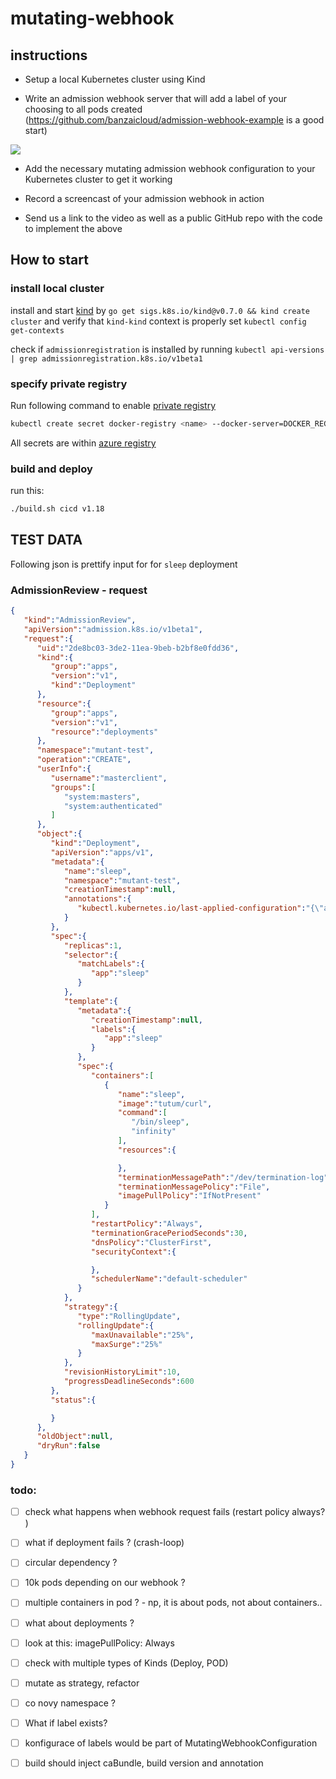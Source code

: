 # mutating-webhook

## instructions

- Setup a local Kubernetes cluster using Kind

- Write an admission webhook server that will add a label of your choosing to all pods created (https://github.com/banzaicloud/admission-webhook-example is a good start)

![](https://d33wubrfki0l68.cloudfront.net/af21ecd38ec67b3d81c1b762221b4ac777fcf02d/7c60e/images/blog/2019-03-21-a-guide-to-kubernetes-admission-controllers/admission-controller-phases.png)

- Add the necessary mutating admission webhook configuration to your Kubernetes cluster to get it working

- Record a screencast of your admission webhook in action

- Send us a link to the video as well as a public GitHub repo with the code to implement the above




## How to start

### install local cluster

install and start [kind](https://kind.sigs.k8s.io/) by `go get sigs.k8s.io/kind@v0.7.0 && kind create cluster`
and verify that `kind-kind` context is properly set `kubectl config get-contexts` 


check if `admissionregistration` is installed by running `kubectl api-versions | grep admissionregistration.k8s.io/v1beta1`
 

### specify private registry

Run following command to enable [private registry](https://kubernetes.io/docs/concepts/containers/images/#specifying-imagepullsecrets-on-a-pod)
```bash
kubectl create secret docker-registry <name> --docker-server=DOCKER_REGISTRY_SERVER --docker-username=DOCKER_USER --docker-password=DOCKER_PASSWORD
```

All secrets are within [azure registry](https://portal.azure.com/#@deutscheboerse.onmicrosoft.com/resource/subscriptions/28ed73f5-4bb4-4064-bf48-b520cc638475/resourceGroups/rg-onho-sbx/providers/Microsoft.ContainerRegistry/registries/acronhosbx/accessKey)

### build and deploy 

run this:
```bash
./build.sh cicd v1.18
```



## TEST DATA

Following json is prettify input for for `sleep` deployment 

### AdmissionReview - request

```json
{ 
   "kind":"AdmissionReview",
   "apiVersion":"admission.k8s.io/v1beta1",
   "request":{ 
      "uid":"2de8bc03-3de2-11ea-9beb-b2bf8e0fdd36",
      "kind":{ 
         "group":"apps",
         "version":"v1",
         "kind":"Deployment"
      },
      "resource":{ 
         "group":"apps",
         "version":"v1",
         "resource":"deployments"
      },
      "namespace":"mutant-test",
      "operation":"CREATE",
      "userInfo":{ 
         "username":"masterclient",
         "groups":[ 
            "system:masters",
            "system:authenticated"
         ]
      },
      "object":{ 
         "kind":"Deployment",
         "apiVersion":"apps/v1",
         "metadata":{ 
            "name":"sleep",
            "namespace":"mutant-test",
            "creationTimestamp":null,
            "annotations":{ 
               "kubectl.kubernetes.io/last-applied-configuration":"{\"apiVersion\":\"apps/v1\",\"kind\":\"Deployment\",\"metadata\":{\"annotations\":{},\"name\":\"sleep\",\"namespace\":\"mutant-test\"},\"spec\":{\"replicas\":1,\"selector\":{\"matchLabels\":{\"app\":\"sleep\"}},\"template\":{\"metadata\":{\"labels\":{\"app\":\"sleep\"}},\"spec\":{\"containers\":[{\"command\":[\"/bin/sleep\",\"infinity\"],\"image\":\"tutum/curl\",\"imagePullPolicy\":\"IfNotPresent\",\"name\":\"sleep\"}]}}}}\n"
            }
         },
         "spec":{ 
            "replicas":1,
            "selector":{ 
               "matchLabels":{ 
                  "app":"sleep"
               }
            },
            "template":{ 
               "metadata":{ 
                  "creationTimestamp":null,
                  "labels":{ 
                     "app":"sleep"
                  }
               },
               "spec":{ 
                  "containers":[ 
                     { 
                        "name":"sleep",
                        "image":"tutum/curl",
                        "command":[ 
                           "/bin/sleep",
                           "infinity"
                        ],
                        "resources":{ 

                        },
                        "terminationMessagePath":"/dev/termination-log",
                        "terminationMessagePolicy":"File",
                        "imagePullPolicy":"IfNotPresent"
                     }
                  ],
                  "restartPolicy":"Always",
                  "terminationGracePeriodSeconds":30,
                  "dnsPolicy":"ClusterFirst",
                  "securityContext":{ 

                  },
                  "schedulerName":"default-scheduler"
               }
            },
            "strategy":{ 
               "type":"RollingUpdate",
               "rollingUpdate":{ 
                  "maxUnavailable":"25%",
                  "maxSurge":"25%"
               }
            },
            "revisionHistoryLimit":10,
            "progressDeadlineSeconds":600
         },
         "status":{ 

         }
      },
      "oldObject":null,
      "dryRun":false
   }
}
```


### todo:
 - [ ] check what happens when webhook request fails (restart policy always? )
 - [ ] what if deployment fails ? (crash-loop)
 - [ ] circular dependency ? 
 - [ ] 10k pods depending on our webhook ? 
 - [ ] multiple containers in pod ?  - np, it is about pods, not about containers.. 
 - [ ] what about deployments ? 
 - [ ] look at this: imagePullPolicy: Always
 - [ ] check with multiple types of Kinds (Deploy, POD)
 - [ ] mutate as strategy, refactor 
 - [ ] co novy namespace ?
 - [ ] What if label exists?
 - [ ] konfigurace of labels would be part of MutatingWebhookConfiguration
 - [ ] build should inject caBundle, build version and annotation 

 